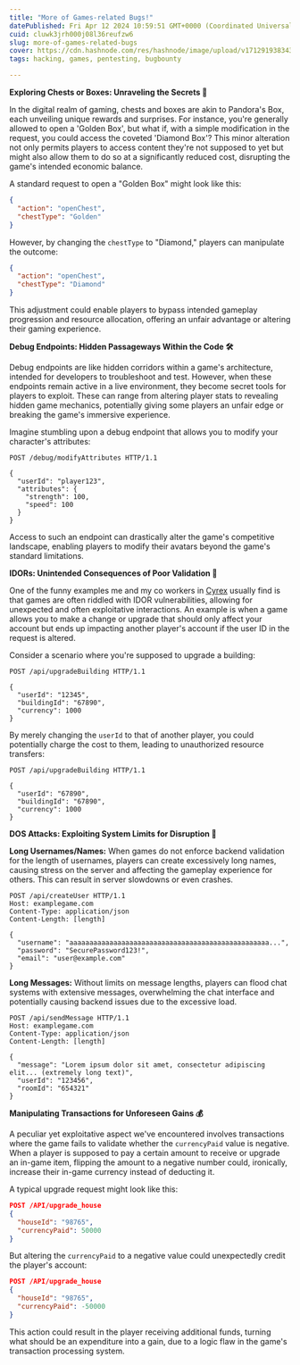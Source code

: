 ```yaml
---
title: "More of Games-related Bugs!"
datePublished: Fri Apr 12 2024 10:59:51 GMT+0000 (Coordinated Universal Time)
cuid: cluwk3jrh000j08l36reufzw6
slug: more-of-games-related-bugs
cover: https://cdn.hashnode.com/res/hashnode/image/upload/v1712919383438/e7d9faeb-15e3-4ce1-b6dd-e113837e5940.png
tags: hacking, games, pentesting, bugbounty

---
```


**Exploring Chests or Boxes: Unraveling the Secrets 🎲**

In the digital realm of gaming, chests and boxes are akin to Pandora's Box, each unveiling unique rewards and surprises. For instance, you're generally allowed to open a 'Golden Box', but what if, with a simple modification in the request, you could access the coveted 'Diamond Box'? This minor alteration not only permits players to access content they're not supposed to yet but might also allow them to do so at a significantly reduced cost, disrupting the game's intended economic balance.

A standard request to open a "Golden Box" might look like this:

```json
{
  "action": "openChest",
  "chestType": "Golden"
}
```

However, by changing the `chestType` to "Diamond," players can manipulate the outcome:

```json
{
  "action": "openChest",
  "chestType": "Diamond"
}
```

This adjustment could enable players to bypass intended gameplay progression and resource allocation, offering an unfair advantage or altering their gaming experience.

**Debug Endpoints: Hidden Passageways Within the Code 🛠️**

Debug endpoints are like hidden corridors within a game's architecture, intended for developers to troubleshoot and test. However, when these endpoints remain active in a live environment, they become secret tools for players to exploit. These can range from altering player stats to revealing hidden game mechanics, potentially giving some players an unfair edge or breaking the game's immersive experience.

Imagine stumbling upon a debug endpoint that allows you to modify your character's attributes:

```http
POST /debug/modifyAttributes HTTP/1.1

{
  "userId": "player123",
  "attributes": {
    "strength": 100,
    "speed": 100
  }
}
```

Access to such an endpoint can drastically alter the game's competitive landscape, enabling players to modify their avatars beyond the game's standard limitations.

**IDORs: Unintended Consequences of Poor Validation 🔄**

One of the funny examples me and my co workers in [Cyrex](https://cyrex.tech/) usually find is that games are often riddled with IDOR vulnerabilities, allowing for unexpected and often exploitative interactions. An example is when a game allows you to make a change or upgrade that should only affect your account but ends up impacting another player's account if the user ID in the request is altered.

Consider a scenario where you're supposed to upgrade a building:

```http
POST /api/upgradeBuilding HTTP/1.1

{
  "userId": "12345",
  "buildingId": "67890",
  "currency": 1000
}
```

By merely changing the `userId` to that of another player, you could potentially charge the cost to them, leading to unauthorized resource transfers:

```http
POST /api/upgradeBuilding HTTP/1.1

{
  "userId": "67890",
  "buildingId": "67890",
  "currency": 1000
}
```

**DOS Attacks: Exploiting System Limits for Disruption 🚫**

**Long Usernames/Names:** When games do not enforce backend validation for the length of usernames, players can create excessively long names, causing stress on the server and affecting the gameplay experience for others. This can result in server slowdowns or even crashes.

```http
POST /api/createUser HTTP/1.1
Host: examplegame.com
Content-Type: application/json
Content-Length: [length]

{
  "username": "aaaaaaaaaaaaaaaaaaaaaaaaaaaaaaaaaaaaaaaaaaaaaaaaaa...",
  "password": "SecurePassword123!",
  "email": "user@example.com"
}
```

**Long Messages:** Without limits on message lengths, players can flood chat systems with extensive messages, overwhelming the chat interface and potentially causing backend issues due to the excessive load.

```http
POST /api/sendMessage HTTP/1.1
Host: examplegame.com
Content-Type: application/json
Content-Length: [length]

{
  "message": "Lorem ipsum dolor sit amet, consectetur adipiscing elit... (extremely long text)",
  "userId": "123456",
  "roomId": "654321"
}
```

**Manipulating Transactions for Unforeseen Gains 💰**

A peculiar yet exploitative aspect we've encountered involves transactions where the game fails to validate whether the `currencyPaid` value is negative. When a player is supposed to pay a certain amount to receive or upgrade an in-game item, flipping the amount to a negative number could, ironically, increase their in-game currency instead of deducting it.

A typical upgrade request might look like this:

```json
POST /API/upgrade_house
{
  "houseId": "98765",
  "currencyPaid": 50000
}
```

But altering the `currencyPaid` to a negative value could unexpectedly credit the player's account:

```json
POST /API/upgrade_house
{
  "houseId": "98765",
  "currencyPaid": -50000
}
```

This action could result in the player receiving additional funds, turning what should be an expenditure into a gain, due to a logic flaw in the game's transaction processing system.